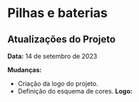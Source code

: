 # Pilhas e baterias
## Atualizações do Projeto

**Data:** 14 de setembro de 2023

 **Mudanças:**
  - Criação da logo do projeto.
  - Definição do esquema de cores.
 **Logo:**


